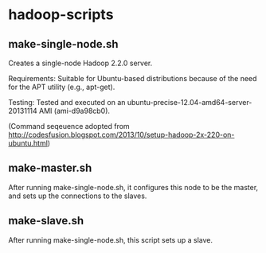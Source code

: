 # hadoop-scripts

## make-single-node.sh 

Creates a single-node Hadoop 2.2.0 server. 

Requirements: Suitable for Ubuntu-based distributions because of the need for the APT utility (e.g., apt-get).

Testing: Tested and executed on an ubuntu-precise-12.04-amd64-server-20131114 AMI (ami-d9a98cb0).

(Command seqeuence adopted from http://codesfusion.blogspot.com/2013/10/setup-hadoop-2x-220-on-ubuntu.html)

## make-master.sh

After running make-single-node.sh, it configures this node to be the master, and sets up the connections to the slaves.

## make-slave.sh

After running make-single-node.sh, this script sets up a slave.
